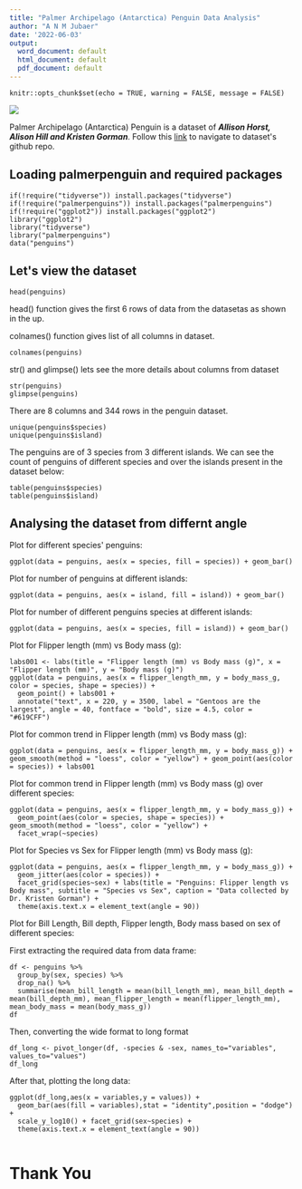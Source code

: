 ```yaml
---
title: "Palmer Archipelago (Antarctica) Penguin Data Analysis"
author: "A N M Jubaer"
date: '2022-06-03'
output:
  word_document: default
  html_document: default
  pdf_document: default
---
```


```{r setup, include=FALSE}
knitr::opts_chunk$set(echo = TRUE, warning = FALSE, message = FALSE)
```


![](https://allisonhorst.github.io/palmerpenguins/logo.png)

Palmer Archipelago (Antarctica) Penguin is a dataset of ***Allison Horst, Alison Hill and Kristen Gorman***. Follow this [link](https://allisonhorst.github.io/palmerpenguins/) to navigate to dataset's github repo.



## Loading palmerpenguin and required packages

```{r loading_packages}
if(!require("tidyverse")) install.packages("tidyverse")
if(!require("palmerpenguins")) install.packages("palmerpenguins")
if(!require("ggplot2")) install.packages("ggplot2")
library("ggplot2")
library("tidyverse")
library("palmerpenguins")
data("penguins")
```
## Let's view the dataset

```{r viewing_data001}
head(penguins)
```

head() function gives the first 6 rows of data from the datasetas as shown in the up.

colnames() function gives list of all columns in dataset.
```{r viewing_data002}
colnames(penguins)
```

str() and glimpse() lets see the more details about columns from dataset

```{r viewing_data003}
str(penguins)
glimpse(penguins)
```

There are 8 columns and 344 rows in the penguin dataset.

```{r viewing_data004}
unique(penguins$species)
unique(penguins$island)
```

The penguins are of 3 species from 3 different islands. We can see the count of penguins of different species and over the islands present in the dataset below:

```{r}
table(penguins$species)
table(penguins$island)

```


## Analysing the dataset from differnt angle

Plot for different species' penguins:

```{r analysis001}
ggplot(data = penguins, aes(x = species, fill = species)) + geom_bar()
```

Plot for number of penguins at different islands:


```{r analysis002}
ggplot(data = penguins, aes(x = island, fill = island)) + geom_bar()

```

Plot for number of different penguins species at different islands:

```{r}
ggplot(data = penguins, aes(x = species, fill = island)) + geom_bar()
```


Plot for Flipper length (mm) vs Body mass (g):

```{r analysis003}
labs001 <- labs(title = "Flipper length (mm) vs Body mass (g)", x = "Flipper length (mm)", y = "Body mass (g)")
ggplot(data = penguins, aes(x = flipper_length_mm, y = body_mass_g, color = species, shape = species)) +
  geom_point() + labs001 +
  annotate("text", x = 220, y = 3500, label = "Gentoos are the largest", angle = 40, fontface = "bold", size = 4.5, color = "#619CFF")
```


Plot for common trend in Flipper length (mm) vs Body mass (g):

```{r}
ggplot(data = penguins, aes(x = flipper_length_mm, y = body_mass_g)) + geom_smooth(method = "loess", color = "yellow") + geom_point(aes(color = species)) + labs001
```


Plot for common trend in Flipper length (mm) vs Body mass (g) over different species:

```{r}
ggplot(data = penguins, aes(x = flipper_length_mm, y = body_mass_g)) +
  geom_point(aes(color = species, shape = species)) + geom_smooth(method = "loess", color = "yellow") +
  facet_wrap(~species)
```

Plot for Species vs Sex for Flipper length (mm) vs Body mass (g):

```{r}
ggplot(data = penguins, aes(x = flipper_length_mm, y = body_mass_g)) +
  geom_jitter(aes(color = species)) +
  facet_grid(species~sex) + labs(title = "Penguins: Flipper length vs Body mass", subtitle = "Species vs Sex", caption = "Data collected by Dr. Kristen Gorman") +
  theme(axis.text.x = element_text(angle = 90))
```


Plot for Bill Length, Bill depth, Flipper length, Body mass based on sex of different species:

First extracting the required data from data frame:

```{r}
df <- penguins %>% 
  group_by(sex, species) %>% 
  drop_na() %>% 
  summarise(mean_bill_length = mean(bill_length_mm), mean_bill_depth = mean(bill_depth_mm), mean_flipper_length = mean(flipper_length_mm), mean_body_mass = mean(body_mass_g))
df
```

Then, converting the wide format to long format

```{r}
df_long <- pivot_longer(df, -species & -sex, names_to="variables", values_to="values")
df_long

```

After that, plotting the long data:

```{r}
ggplot(df_long,aes(x = variables,y = values)) + 
  geom_bar(aes(fill = variables),stat = "identity",position = "dodge") + 
  scale_y_log10() + facet_grid(sex~species) +
  theme(axis.text.x = element_text(angle = 90))


```

# Thank You



